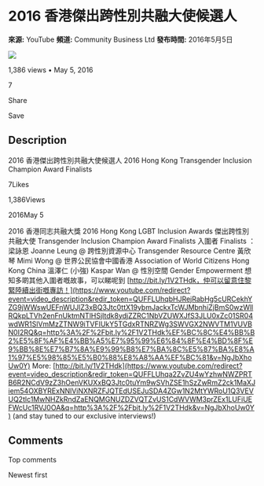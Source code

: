 # 2016 香港傑出跨性別共融大使候選人

**來源:** YouTube
**頻道:** Community Business Ltd
**發布時間:** 2016年5月5日

[![](https://yt3.ggpht.com/WmxfQ1hGy8LUvCSrvpR4Syoli6_1LwVeF5LkFon5L3dq4tX6d_yR9nxbJgsLz4yAu-KhAzCT-w=s48-c-k-c0x00ffffff-no-rj)](/@communitybusiness)

1,386 views • May 5, 2016

7

Share

Save

## Description

2016 香港傑出跨性別共融大使候選人 2016 Hong Kong Transgender Inclusion Champion Award Finalists

7Likes

1,386Views

2016May 5

2016 香港同志共融大獎 2016 Hong Kong LGBT Inclusion Awards 傑出跨性別共融大使 Transgender Inclusion Champion Award Finalists 入圍者 Finalists ： 梁詠恩 Joanne Leung @ 跨性別資源中心 Transgender Resource Centre 黃欣琴 Mimi Wong @ 世界公民協會中國香港 Association of World Citizens Hong Kong China 溫澤仁 (小強) Kaspar Wan @ 性別空間 Gender Empowerment 想知多啲其他入圍者嘅故事，可以睇呢到 [http://bit.ly/1V2THdk，仲可以留意住黎緊陸續出街嘅專訪！](https://www.youtube.com/redirect?event=video_description&redir_token=QUFFLUhqbHJRejRabHg5cURCekhYZG9jWWswUEFnWUJlZ3xBQ3Jtc0ttX19ybmJackxTcWJMbnhiZjBmS0wzWllRQkpLTVh2enFnUktmNTlHSjItdk8ydjZZRC1NbVZUWXJfS3JLU0xZc01SR04wdWR1SlVmMzZTNW9iTVFIUkY5TGdxRTNRZWg3SWVGX2NWVTM1VUVBN0I2RQ&q=http%3A%2F%2Fbit.ly%2F1V2THdk%EF%BC%8C%E4%BB%B2%E5%8F%AF%E4%BB%A5%E7%95%99%E6%84%8F%E4%BD%8F%E9%BB%8E%E7%B7%8A%E9%99%B8%E7%BA%8C%E5%87%BA%E8%A1%97%E5%98%85%E5%B0%88%E8%A8%AA%EF%BC%81&v=NgJbXhoUw0Y) More: [http://bit.ly/1V2THdk](https://www.youtube.com/redirect?event=video_description&redir_token=QUFFLUhqa2ZvZU4wYzhwNWZPRTB6R2NCdV9zZ3hOenVKUXxBQ3Jtc0tuYm9wSVhZSE1hSzZwRmZ2ck1MaXJiem54OXBYRExNNlViNXNRZFJQTEdUSEJuSDA4ZGw1N2MtYWRoU1Q3VEVUQ2tlc1MwNHZkRndZaENQMGNUZDZVQTZvUS1CdWVWM3prZEx1LUFiUEFWcUc1RVJ0OA&q=http%3A%2F%2Fbit.ly%2F1V2THdk&v=NgJbXhoUw0Y) (and stay tuned to our exclusive interviews!)

## Comments

Top comments

Newest first
